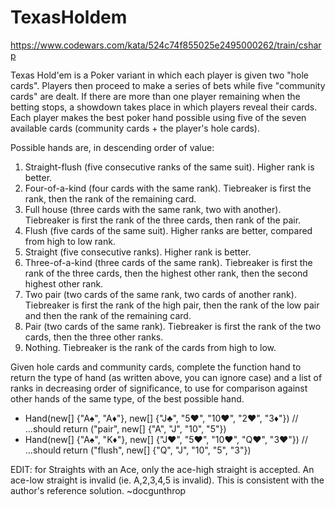 # TexasHoldem
https://www.codewars.com/kata/524c74f855025e2495000262/train/csharp

Texas Hold'em is a Poker variant in which each player is given two "hole cards". Players then proceed to make a series of bets while five "community cards" are dealt. If there are more than one player remaining when the betting stops, a showdown takes place in which players reveal their cards. Each player makes the best poker hand possible using five of the seven available cards (community cards + the player's hole cards).

Possible hands are, in descending order of value:

1. Straight-flush (five consecutive ranks of the same suit). Higher rank is better.
1. Four-of-a-kind (four cards with the same rank). Tiebreaker is first the rank, then the rank of the remaining card.
1. Full house (three cards with the same rank, two with another). Tiebreaker is first the rank of the three cards, then rank of the pair.
1. Flush (five cards of the same suit). Higher ranks are better, compared from high to low rank.
1. Straight (five consecutive ranks). Higher rank is better.
1. Three-of-a-kind (three cards of the same rank). Tiebreaker is first the rank of the three cards, then the highest other rank, then the second highest other rank.
1. Two pair (two cards of the same rank, two cards of another rank). Tiebreaker is first the rank of the high pair, then the rank of the low pair and then the rank of the remaining card.
1. Pair (two cards of the same rank). Tiebreaker is first the rank of the two cards, then the three other ranks.
1. Nothing. Tiebreaker is the rank of the cards from high to low.

Given hole cards and community cards, complete the function hand to return the type of hand (as written above, you can ignore case) and a list of ranks in decreasing order of significance, to use for comparison against other hands of the same type, of the best possible hand.
- Hand(new[] {"A♠", "A♦"}, new[] {"J♣", "5♥", "10♥", "2♥", "3♦"})
// ...should return ("pair", new[] {"A", "J", "10", "5"})
- Hand(new[] {"A♠", "K♦"}, new[] {"J♥", "5♥", "10♥", "Q♥", "3♥"})
// ...should return ("flush", new[] {"Q", "J", "10", "5", "3"})

EDIT: for Straights with an Ace, only the ace-high straight is accepted. An ace-low straight is invalid (ie. A,2,3,4,5 is invalid). This is consistent with the author's reference solution. ~docgunthrop
